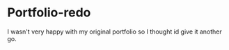 # Portfolio-redo
I wasn't very happy with my original portfolio so I thought id give it another go. 
